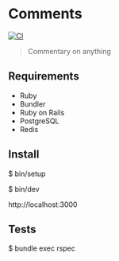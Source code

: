 # Comments

[![CI](https://github.com/dngst/comments/actions/workflows/rubyonrails.yml/badge.svg)](https://github.com/dngst/comments/actions/workflows/rubyonrails.yml)

> Commentary on anything

## Requirements

- Ruby
- Bundler
- Ruby on Rails
- PostgreSQL
- Redis

## Install

$ bin/setup

$ bin/dev

http://localhost:3000

## Tests

$ bundle exec rspec
